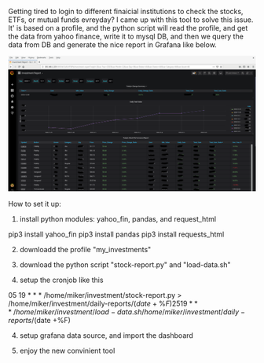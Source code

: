 Getting tired to login to different finaicial institutions to check the stocks, ETFs, or mutual funds evreyday? I came up with this tool to solve this issue. It' is based on a profile, and the python script will read the profile, and get the data from yahoo finance, write it to mysql DB, and then we query the data from DB and generate the nice report in Grafana like below.

<img src=https://github.com/Miker48/stock-fund-report/blob/main/financial-report.png>

How to set it up:

   1. install python modules: yahoo_fin, pandas, and request_html

   pip3 install yahoo_fin
   pip3 install pandas
   pip3 install requests_html
   
   2. downloadd the profile "my_investments" 
   
   3. download the python script "stock-report.py" and "load-data.sh"
   
   4. setup the cronjob like this
      
   05 19 * * * /home/miker/investment/stock-report.py > /home/miker/investment/daily-reports/$(date +\%F)
   25 19 * * * /home/miker/investment/load-data.sh /home/miker/investment/daily-reports/$(date +\%F)
   
   4. setup grafana data source, and import the dashboard
   
   5. enjoy the new convinient tool

   
   
   
  
